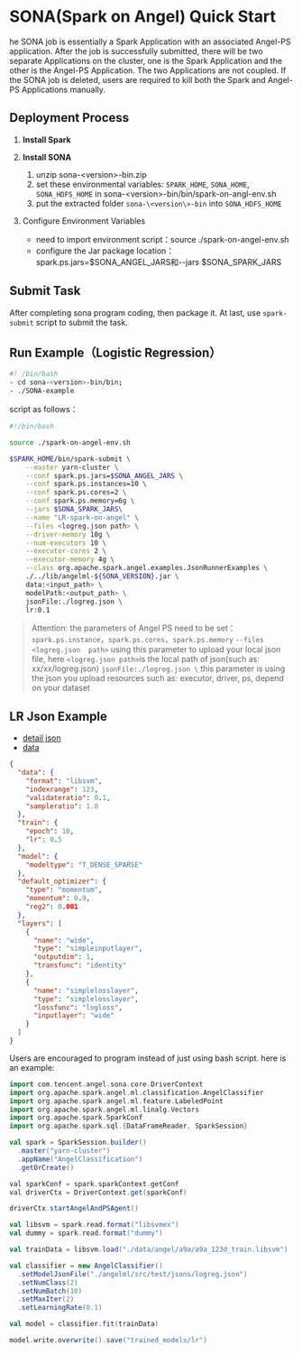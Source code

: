 # SONA(Spark on Angel) Quick Start 

he SONA job is essentially a Spark Application with an associated Angel-PS application. 
After the job is successfully submitted, there will be two separate Applications on the cluster, 
one is the Spark Application and the other is the Angel-PS Application. The two Applications are not coupled. 
If the SONA job is deleted, users are required to kill both the Spark and Angel-PS Applications manually.

## Deployment Process

1. **Install Spark**
2. **Install SONA**
	1. unzip sona-\<version\>-bin.zip
	2. set these environmental variables: `SPARK_HOME`, `SONA_HOME`, `SONA_HDFS_HOME` in sona-\<version\>-bin/bin/spark-on-angl-env.sh
	3. put the extracted folder `sona-\<version\>-bin` into `SONA_HDFS_HOME`

3. Configure Environment Variables

	- need to import environment script：source ./spark-on-angel-env.sh
	- configure the Jar package location：spark.ps.jars=\$SONA_ANGEL_JARS和--jars \$SONA_SPARK_JARS

## Submit Task

After completing sona program coding, then package it. At last, use `spark-submit` script to submit the task.


## Run Example（Logistic Regression）

```bash
#! /bin/bash
- cd sona-<version>-bin/bin; 
- ./SONA-example
```

script as follows：

```bash
#!/bin/bash

source ./spark-on-angel-env.sh

$SPARK_HOME/bin/spark-submit \
    --master yarn-cluster \
    --conf spark.ps.jars=$SONA_ANGEL_JARS \
    --conf spark.ps.instances=10 \
    --conf spark.ps.cores=2 \
    --conf spark.ps.memory=6g \
    --jars $SONA_SPARK_JARS\
    --name "LR-spark-on-angel" \
    --files <logreg.json path> \
    --driver-memory 10g \
    --num-executors 10 \
    --executor-cores 2 \
    --executor-memory 4g \
    --class org.apache.spark.angel.examples.JsonRunnerExamples \
    ./../lib/angelml-${SONA_VERSION}.jar \
    data:<input_path> \
    modelPath:<output_path> \
    jsonFile:./logreg.json \
    lr:0.1
```

> Attention: the parameters of Angel PS need to be set：`spark.ps.instance`，`spark.ps.cores`，`spark.ps.memory`
> ```--files <logreg.json  path>``` using this parameter to upload your local json file, here ```<logreg.json path>```is the local path of json(such as: xx/xx/logreg.json)
> ```jsonFile:./logreg.json \``` this parameter is using the json you upload
> resources such as: executor, driver, ps, depend on your dataset


## LR Json Example 

- [detail json](https://github.com/Angel-ML/angel/blob/master/docs/basic/json_conf_en.md)
- [data](https://github.com/Angel-ML/angel/tree/master/data/a9a/a9a_123d_train.libsvm)

```json
{
  "data": {
    "format": "libsvm",
    "indexrange": 123,
    "validateratio": 0.1,
    "sampleratio": 1.0
  },
  "train": {
    "epoch": 10,
    "lr": 0.5
  },
  "model": {
    "modeltype": "T_DENSE_SPARSE"
  },
  "default_optimizer": {
    "type": "momentum",
    "momentum": 0.9,
    "reg2": 0.001
  },
  "layers": [
    {
      "name": "wide",
      "type": "simpleinputlayer",
      "outputdim": 1,
      "transfunc": "identity"
    },
    {
      "name": "simplelosslayer",
      "type": "simplelosslayer",
      "lossfunc": "logloss",
      "inputlayer": "wide"
    }
  ]
}

```

Users are encouraged to program instead of just using bash script. here is an example: 

```scala
import com.tencent.angel.sona.core.DriverContext
import org.apache.spark.angel.ml.classification.AngelClassifier
import org.apache.spark.angel.ml.feature.LabeledPoint
import org.apache.spark.angel.ml.linalg.Vectors
import org.apache.spark.SparkConf
import org.apache.spark.sql.{DataFrameReader, SparkSession}

val spark = SparkSession.builder()
  .master("yarn-cluster")
  .appName("AngelClassification")
  .getOrCreate()

val sparkConf = spark.sparkContext.getConf
val driverCtx = DriverContext.get(sparkConf)

driverCtx.startAngelAndPSAgent()

val libsvm = spark.read.format("libsvmex")
val dummy = spark.read.format("dummy")

val trainData = libsvm.load("./data/angel/a9a/a9a_123d_train.libsvm")

val classifier = new AngelClassifier()
  .setModelJsonFile("./angelml/src/test/jsons/logreg.json")
  .setNumClass(2)
  .setNumBatch(10)
  .setMaxIter(2)
  .setLearningRate(0.1)

val model = classifier.fit(trainData)

model.write.overwrite().save("trained_models/lr")
```